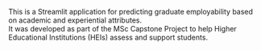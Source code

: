 This is a Streamlit application for predicting graduate employability based on academic and experiential attributes.  
It was developed as part of the MSc Capstone Project to help Higher Educational Institutions (HEIs) assess and support students.

